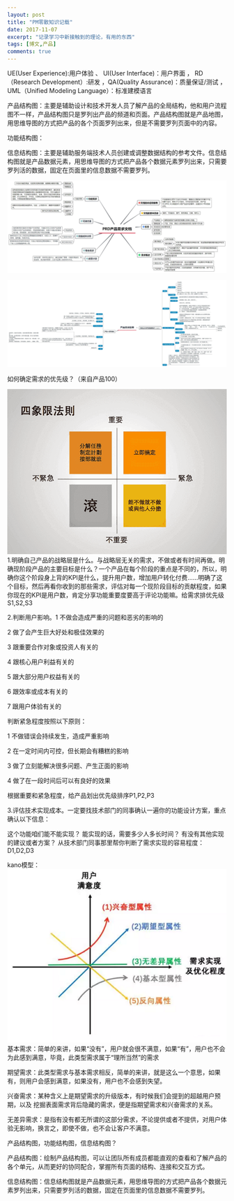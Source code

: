 ```yaml
---
layout: post
title: "PM零散知识记载"
date: 2017-11-07
excerpt: "记录学习中新接触到的理论，有用的东西"
tags: [博文,产品]
comments: true
---
```


UE(User Experience):用户体验  、  UI(User Interface)：用户界面  ，
RD（Research Development）:研发 ，QA(Quality Assurance)：质量保证/测试 ，UML（Unified Modeling Language）：标准建模语言

产品结构图：主要是辅助设计和技术开发人员了解产品的全局结构，他和用户流程图不一样，产品结构图只是罗列出产品的频道和页面。产品结构图就是产品地图，用思维导图的方式把产品的各个页面罗列出来，但是不需要罗列页面中的内容。

功能结构图：

信息结构图：主要是辅助服务端技术人员创建或调整数据结构的参考文件。信息结构图就是产品数据元素，用思维导图的方式把产品各个数据元素罗列出来，只需要罗列活的数据，固定在页面里的信息数据不需要罗列。

![PRD](../assets/img/post-img/PM/PRD产品需求文档.jpg)

![产品体验报告](../assets/img/post-img/PM/产品体验报告.jpg)

如何确定需求的优先级？（来自产品100）

![四象限](../assets/img/post-img/PM/四象限.png)
1.明确自己产品的战略层是什么。与战略层无关的需求，不做或者有时间再做。明确现阶段产品的主要目标是什么？一个产品在每个阶段的重点是不同的，所以，明确你这个阶段身上背的KPI是什么，提升用户数，增加用户转化付费……明确了这个目标，然后再看你收到的那些需求，评估对每一个现阶段目标的贡献程度，如果你现在的KPI是用户数，肯定分享功能重要度要高于评论功能嘛。给需求排优先级S1,S2,S3

2.判断用户影响。1 不做会造成严重的问题和恶劣的影响的

2 做了会产生巨大好处和极佳效果的

3 跟重要合作对象或投资人有关的

4 跟核心用户利益有关的

5 跟大部分用户权益有关的

6 跟效率或成本有关的

7 跟用户体验有关的

判断紧急程度按照以下原则：

1 不做错误会持续发生，造成严重影响

2 在一定时间内可控，但长期会有糟糕的影响

3 做了立刻能解决很多问题、产生正面的影响

4 做了在一段时间后可以有良好的效果

根据重要和紧急程度，给产品划出优先级排序P1,P2,P3

3.评估技术实现成本。一定要找技术部门的同事确认一遍你的功能设计方案，重点确认以下信息：

这个功能咱们能不能实现？
能实现的话，需要多少人多长时间？
有没有其他实现的建议或者方案？
从技术部门同事那里帮你判断了需求实现的容易程度：D1,D2,D3

kano模型：
![kano](../assets/img/post-img/PM/kano.png)
基本需求：简单的来讲，如果“没有”，用户就会很不满意，如果“有”，用户也不会为此感到满意，毕竟，此类型需求属于“理所当然”的需求

期望需求：此类型需求与基本需求相反，简单的来讲，就是这么一个意思，如果有，则用户会感到满意，如果没有，用户也不会感到失望。

兴奋需求：某种含义上是期望需求的升级版本，有时候我们会提到的超越用户预期，以及 挖掘表面需求背后隐藏的需求，便是指期望需求和兴奋需求的关系。

无差异需求：是指有没有都无所谓的这部分需求，不论提供或者不提供，对用户体验无影响，换言之，即使不做，也不会让客户不满意。

产品结构图，功能结构图，信息结构图？

产品结构图：绘制产品结构图，可以让团队所有成员都能直观的查看和了解产品的各个单元，从而更好的协同配合，掌握所有页面的结构、连接和交互方式。

信息结构图：信息结构图就是产品数据元素，用思维导图的方式把产品各个数据元素罗列出来，只需要罗列活的数据，固定在页面里的信息数据不需要罗列。




